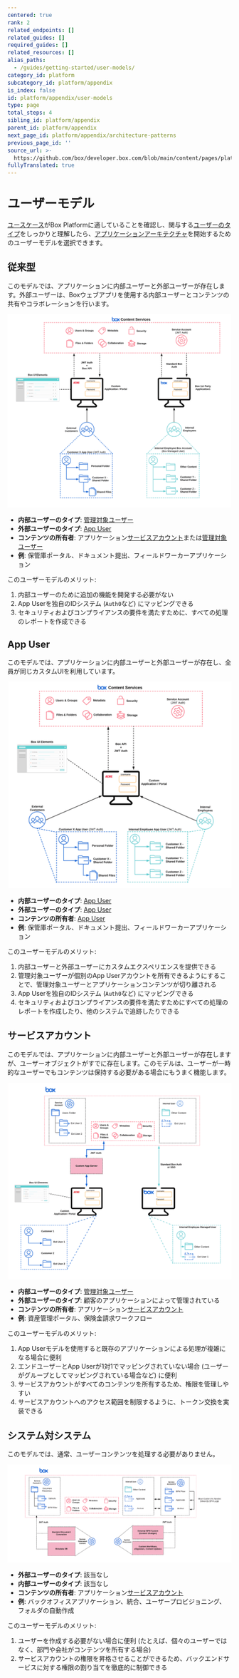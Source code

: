 ```yaml
---
centered: true
rank: 2
related_endpoints: []
related_guides: []
required_guides: []
related_resources: []
alias_paths:
  - /guides/getting-started/user-models/
category_id: platform
subcategory_id: platform/appendix
is_index: false
id: platform/appendix/user-models
type: page
total_steps: 4
sibling_id: platform/appendix
parent_id: platform/appendix
next_page_id: platform/appendix/architecture-patterns
previous_page_id: ''
source_url: >-
  https://github.com/box/developer.box.com/blob/main/content/pages/platform/appendix/user-models.md
fullyTranslated: true
---
```

# ユーザーモデル

[ユースケース][usecase]がBox Platformに適していることを確認し、関与する[ユーザーのタイプ][usertypes]をしっかりと理解したら、[アプリケーションアーキテクチャ][architect]を開始するためのユーザーモデルを選択できます。

## 従来型

このモデルでは、アプリケーションに内部ユーザーと外部ユーザーが存在します。外部ユーザーは、Boxウェブアプリを使用する内部ユーザーとコンテンツの共有やコラボレーションを行います。

<ImageFrame center shadow border>

![アクセストークンコンポーネント](images/classic_model.png)

</ImageFrame>

* **内部ユーザーのタイプ**: [管理対象ユーザー][mu]
* **外部ユーザーのタイプ**: [App User][appu]
* **コンテンツの所有者**: アプリケーション[サービスアカウント][sa]または[管理対象ユーザー][mu]
* **例**: 保管庫ポータル、ドキュメント提出、フィールドワーカーアプリケーション

このユーザーモデルのメリット:

1. 内部ユーザーのために追加の機能を開発する必要がない
2. App Userを独自のIDシステム (`Auth0`など) にマッピングできる
3. セキュリティおよびコンプライアンスの要件を満たすために、すべての処理のレポートを作成できる

## App User

このモデルでは、アプリケーションに内部ユーザーと外部ユーザーが存在し、全員が同じカスタムUIを利用しています。

<ImageFrame center shadow border>

![アクセストークンコンポーネント](images/app_user_model.png)

</ImageFrame>

* **内部ユーザーのタイプ**: [App User][appu]
* **外部ユーザーのタイプ**: [App User][appu]
* **コンテンツの所有者**: [App User][appu]
* **例**: 保管庫ポータル、ドキュメント提出、フィールドワーカーアプリケーション

このユーザーモデルのメリット:

1. 内部ユーザーと外部ユーザーにカスタムエクスペリエンスを提供できる
2. 管理対象ユーザーが個別のApp Userアカウントを所有できるようにすることで、管理対象ユーザーとアプリケーションコンテンツが切り離される
3. App Userを独自のIDシステム (`Auth0`など) にマッピングできる
4. セキュリティおよびコンプライアンスの要件を満たすためにすべての処理のレポートを作成したり、他のシステムで追跡したりできる

## サービスアカウント

このモデルでは、アプリケーションに内部ユーザーと外部ユーザーが存在しますが、ユーザーオブジェクトがすでに存在します。このモデルは、ユーザーが一時的なユーザーでもコンテンツは保持する必要がある場合にもうまく機能します。

<ImageFrame center shadow border>

![アクセストークンコンポーネント](images/service_account_model.png)

</ImageFrame>

* **内部ユーザーのタイプ**: [管理対象ユーザー][mu]
* **外部ユーザーのタイプ**: 顧客のアプリケーションによって管理されている
* **コンテンツの所有者**: アプリケーション[サービスアカウント][sa]
* **例**: 資産管理ポータル、保険金請求ワークフロー

このユーザーモデルのメリット:

1. App Userモデルを使用すると既存のアプリケーションによる処理が複雑になる場合に便利
2. エンドユーザーとApp Userが1対1でマッピングされていない場合 (ユーザーがグループとしてマッピングされている場合など) に便利
3. サービスアカウントがすべてのコンテンツを所有するため、権限を管理しやすい
4. サービスアカウントへのアクセス範囲を制限するように、トークン交換を実装できる

## システム対システム

このモデルでは、通常、ユーザーコンテンツを処理する必要がありません。

<ImageFrame center shadow border>

![アクセストークンコンポーネント](images/system_to_system_model.png)

</ImageFrame>

* **外部ユーザーのタイプ**: 該当なし
* **内部ユーザーのタイプ**: 該当なし
* **コンテンツの所有者**: アプリケーション[サービスアカウント][sa]
* **例**: バックオフィスアプリケーション、統合、ユーザープロビジョニング、フォルダの自動作成

このユーザーモデルのメリット:

1. ユーザーを作成する必要がない場合に便利 (たとえば、個々のユーザーではなく、部門や会社がコンテンツを所有する場合)
2. サービスアカウントの権限を昇格させることができるため、バックエンドサービスに対する権限の割り当てを徹底的に制御できる

[usecase]: page://platform/use-cases

[usertypes]: page://platform/user-types

[architect]: page://platform/appendix/architecture-patterns

[mu]: page://platform/user-types/#managed-users

[appu]: page://platform/user-types/#app-user

[sa]: page://platform/user-types/#service-account